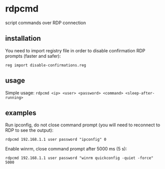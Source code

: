 # rdpcmd
script commands over RDP connection

## installation

You need to import registry file in order to disable confirmation RDP prompts (faster and safer):

`
reg import disable-confirmations.reg
`

## usage

Simple usage:
`
rdpcmd <ip> <user> <password> <command> <sleep-after-running>
`

## examples

Run ipconfig, do not close command prompt (you will need to reconnect to RDP to see the output):

`
rdpcmd 192.168.1.1 user password "ipconfig" 0
`

Enable winrm, close command prompt after 5000 ms (5 s):

`
rdpcmd 192.168.1.1 user password "winrm quickconfig -quiet -force" 5000
`
